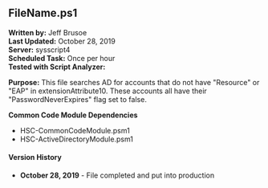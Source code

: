 ## FileName.ps1

**Written by:** Jeff Brusoe<br>
**Last Updated:** October 28, 2019<br>
**Server:** sysscript4<br>
**Scheduled Task:** Once per hour<br>
**Tested with Script Analyzer:**

**Purpose:** This file searches AD for accounts that do not have "Resource" or "EAP" in extensionAttribute10. These accounts all have their "PasswordNeverExpires" flag set to false.

**Common Code Module Dependencies**<br>
* HSC-CommonCodeModule.psm1
* HSC-ActiveDirectoryModule.psm1

#### Version History
* **October 28, 2019** - File completed and put into production
